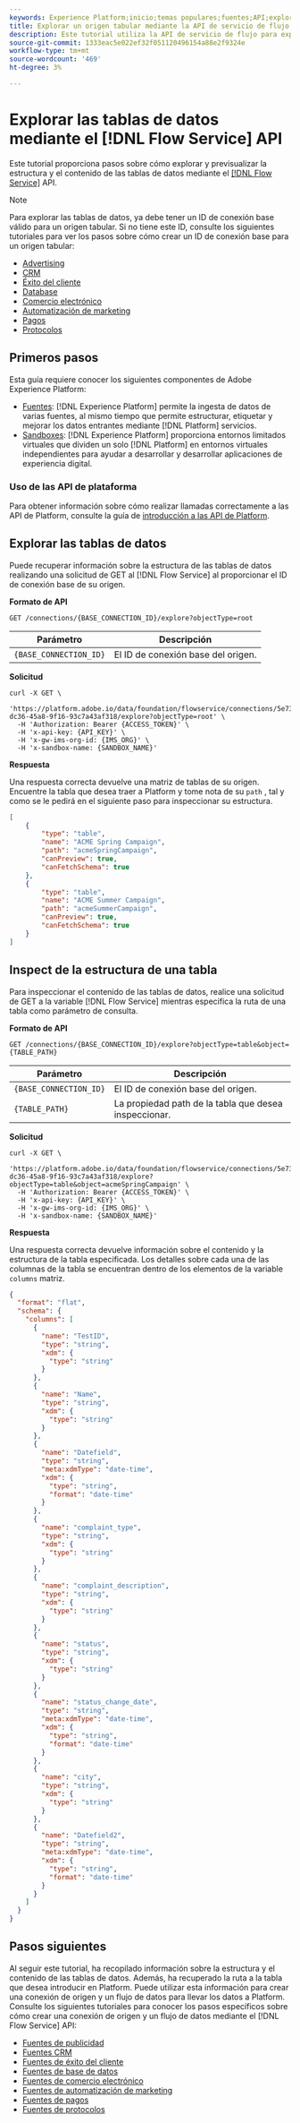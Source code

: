 ```yaml
---
keywords: Experience Platform;inicio;temas populares;fuentes;API;explorar;servicio de flujo
title: Explorar un origen tabular mediante la API de servicio de flujo
description: Este tutorial utiliza la API de servicio de flujo para explorar el contenido y la estructura de un origen basado en tablas.
source-git-commit: 1333eac5e022ef32f051120496154a88e2f9324e
workflow-type: tm+mt
source-wordcount: '469'
ht-degree: 3%

---
```


# Explorar las tablas de datos mediante el [!DNL Flow Service] API

Este tutorial proporciona pasos sobre cómo explorar y previsualizar la estructura y el contenido de las tablas de datos mediante el [[!DNL Flow Service]](https://www.adobe.io/experience-platform-apis/references/flow-service/) API.

>[!NOTE]
>
> Para explorar las tablas de datos, ya debe tener un ID de conexión base válido para un origen tabular. Si no tiene este ID, consulte los siguientes tutoriales para ver los pasos sobre cómo crear un ID de conexión base para un origen tabular: <ul><li>[Advertising](../../../home.md#advertising)</li><li>[CRM](../../../home.md#customer-relationship-management)</li><li>[Éxito del cliente](../../../home.md#customer-success)</li><li>[Database](../../../home.md#database)</li><li>[Comercio electrónico](../../../home.md#ecommerce)</li><li>[Automatización de marketing](../../../home.md#marketing-automation)</li><li>[Pagos](../../../home.md#payments)</li><li>[Protocolos](../../../home.md#protocols)</li></ul>

## Primeros pasos

Esta guía requiere conocer los siguientes componentes de Adobe Experience Platform:

* [Fuentes](../../../home.md): [!DNL Experience Platform] permite la ingesta de datos de varias fuentes, al mismo tiempo que permite estructurar, etiquetar y mejorar los datos entrantes mediante [!DNL Platform] servicios.
* [Sandboxes](../../../../sandboxes/home.md): [!DNL Experience Platform] proporciona entornos limitados virtuales que dividen un solo [!DNL Platform] en entornos virtuales independientes para ayudar a desarrollar y desarrollar aplicaciones de experiencia digital.

### Uso de las API de plataforma

Para obtener información sobre cómo realizar llamadas correctamente a las API de Platform, consulte la guía de [introducción a las API de Platform](../../../../landing/api-guide.md).

## Explorar las tablas de datos

Puede recuperar información sobre la estructura de las tablas de datos realizando una solicitud de GET al [!DNL Flow Service] al proporcionar el ID de conexión base de su origen.

**Formato de API**

```http
GET /connections/{BASE_CONNECTION_ID}/explore?objectType=root
```

| Parámetro | Descripción |
| --- | --- |
| `{BASE_CONNECTION_ID}` | El ID de conexión base del origen. |

**Solicitud**

```shell
curl -X GET \
  'https://platform.adobe.io/data/foundation/flowservice/connections/5e73e5a2-dc36-45a8-9f16-93c7a43af318/explore?objectType=root' \
  -H 'Authorization: Bearer {ACCESS_TOKEN}' \
  -H 'x-api-key: {API_KEY}' \
  -H 'x-gw-ims-org-id: {IMS_ORG}' \
  -H 'x-sandbox-name: {SANDBOX_NAME}'
```

**Respuesta**

Una respuesta correcta devuelve una matriz de tablas de su origen. Encuentre la tabla que desea traer a Platform y tome nota de su `path` , tal y como se le pedirá en el siguiente paso para inspeccionar su estructura.

```json
[
    {
        "type": "table",
        "name": "ACME Spring Campaign",
        "path": "acmeSpringCampaign",
        "canPreview": true,
        "canFetchSchema": true
    },
    {
        "type": "table",
        "name": "ACME Summer Campaign",
        "path": "acmeSummerCampaign",
        "canPreview": true,
        "canFetchSchema": true
    }
]
```

## Inspect de la estructura de una tabla

Para inspeccionar el contenido de las tablas de datos, realice una solicitud de GET a la variable [!DNL Flow Service] mientras especifica la ruta de una tabla como parámetro de consulta.

**Formato de API**

```http
GET /connections/{BASE_CONNECTION_ID}/explore?objectType=table&object={TABLE_PATH}
```

| Parámetro | Descripción |
| --- | --- |
| `{BASE_CONNECTION_ID}` | El ID de conexión base del origen. |
| `{TABLE_PATH}` | La propiedad path de la tabla que desea inspeccionar. |

**Solicitud**

```shell
curl -X GET \
  'https://platform.adobe.io/data/foundation/flowservice/connections/5e73e5a2-dc36-45a8-9f16-93c7a43af318/explore?objectType=table&object=acmeSpringCampaign' \
  -H 'Authorization: Bearer {ACCESS_TOKEN}' \
  -H 'x-api-key: {API_KEY}' \
  -H 'x-gw-ims-org-id: {IMS_ORG}' \
  -H 'x-sandbox-name: {SANDBOX_NAME}'
```

**Respuesta**

Una respuesta correcta devuelve información sobre el contenido y la estructura de la tabla especificada. Los detalles sobre cada una de las columnas de la tabla se encuentran dentro de los elementos de la variable `columns` matriz.

```json
{
  "format": "flat",
  "schema": {
    "columns": [
      {
        "name": "TestID",
        "type": "string",
        "xdm": {
          "type": "string"
        }
      },
      {
        "name": "Name",
        "type": "string",
        "xdm": {
          "type": "string"
        }
      },
      {
        "name": "Datefield",
        "type": "string",
        "meta:xdmType": "date-time",
        "xdm": {
          "type": "string",
          "format": "date-time"
        }
      },
      {
        "name": "complaint_type",
        "type": "string",
        "xdm": {
          "type": "string"
        }
      },
      {
        "name": "complaint_description",
        "type": "string",
        "xdm": {
          "type": "string"
        }
      },
      {
        "name": "status",
        "type": "string",
        "xdm": {
          "type": "string"
        }
      },
      {
        "name": "status_change_date",
        "type": "string",
        "meta:xdmType": "date-time",
        "xdm": {
          "type": "string",
          "format": "date-time"
        }
      },
      {
        "name": "city",
        "type": "string",
        "xdm": {
          "type": "string"
        }
      },
      {
        "name": "Datefield2",
        "type": "string",
        "meta:xdmType": "date-time",
        "xdm": {
          "type": "string",
          "format": "date-time"
        }
      }
    ]
  }
}
```

## Pasos siguientes

Al seguir este tutorial, ha recopilado información sobre la estructura y el contenido de las tablas de datos. Además, ha recuperado la ruta a la tabla que desea introducir en Platform. Puede utilizar esta información para crear una conexión de origen y un flujo de datos para llevar los datos a Platform. Consulte los siguientes tutoriales para conocer los pasos específicos sobre cómo crear una conexión de origen y un flujo de datos mediante el [!DNL Flow Service] API:

* [Fuentes de publicidad](../collect/advertising.md)
* [Fuentes CRM](../collect/crm.md)
* [Fuentes de éxito del cliente](../collect/customer-success.md)
* [Fuentes de base de datos](../collect/database-nosql.md)
* [Fuentes de comercio electrónico](../collect/ecommerce.md)
* [Fuentes de automatización de marketing](../collect/marketing-automation.md)
* [Fuentes de pagos](../collect/payments.md)
* [Fuentes de protocolos](../collect/protocols.md)